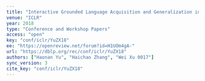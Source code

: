 ```yaml
---
title: "Interactive Grounded Language Acquisition and Generalization in a 2D World."
venue: "ICLR"
year: 2018
type: "Conference and Workshop Papers"
access: "open"
key: "conf/iclr/YuZX18"
ee: "https://openreview.net/forum?id=H1UOm4gA-"
url: "https://dblp.org/rec/conf/iclr/YuZX18"
authors: ["Haonan Yu", "Haichao Zhang", "Wei Xu 0017"]
sync_version: 3
cite_key: "conf/iclr/YuZX18"
---
```

